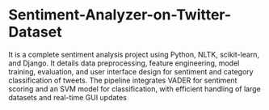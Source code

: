# Sentiment-Analyzer-on-Twitter-Dataset
It is a complete sentiment analysis project using Python, NLTK, scikit-learn, and Django. It details data preprocessing, feature engineering, model training, evaluation, and user interface design for sentiment and category classification of tweets. The pipeline integrates VADER for sentiment scoring and an SVM model for classification, with efficient handling of large datasets and real-time GUI updates
